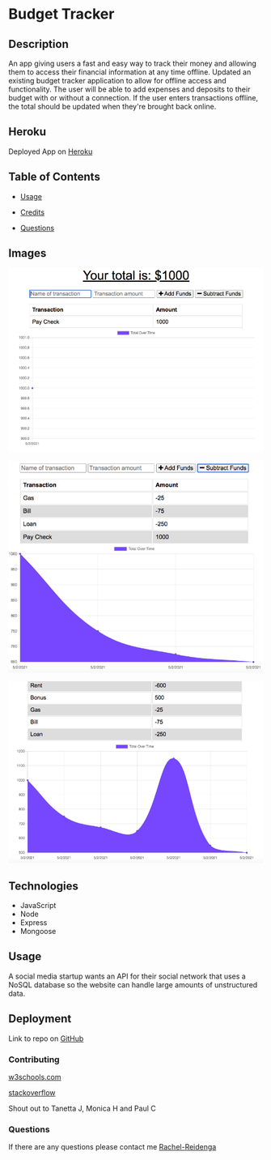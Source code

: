 # Budget Tracker


## Description
An app giving users a fast and easy way to track their money and allowing them to access their financial information at any time offline.
Updated an existing budget tracker application to allow for offline access and functionality. The user will be able to add expenses and deposits to their budget with or without a connection. If the user enters transactions offline, the total should be updated when they're brought back online.

## Heroku
Deployed App on [Heroku](https://serene-garden-74212.herokuapp.com/)


## Table of Contents
* [Usage](#usage)

* [Credits](#contributing)

* [Questions](#questions)
  


## Images

![img](./public/assets/screenshots/Tracker2.png)

![img](./public/assets/screenshots/Tracker1.png)

![img](./public/assets/screenshots/Tracker3.png)

  


## Technologies

* JavaScript
* Node
* Express
* Mongoose


## Usage
A social media startup wants an API for their social network that uses a NoSQL database
so the website can handle large amounts of unstructured data.

## Deployment

Link to repo on [GitHub](https://github.com/Rachel-Reidenga/PWA-budget-tracker/tree/master)


### Contributing

[w3schools.com](https://www.w3schools.com/)

[stackoverflow](https://stackoverflow.com/)

Shout out to Tanetta J, Monica H and Paul C


### Questions
If there are any questions please contact me [Rachel-Reidenga](https://github.com/Rachel-Reidenga)